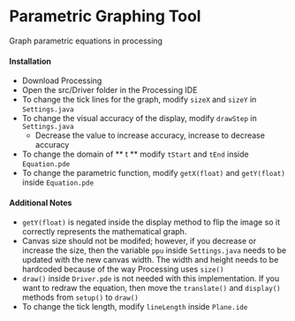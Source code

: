 # Parametric Graphing Tool
Graph parametric equations in processing

#### Installation
* Download Processing
* Open the src/Driver folder in the Processing IDE
* To change the tick lines for the graph, modify ``` sizeX ``` and ``` sizeY ``` in ``` Settings.java ```
* To change the visual accuracy of the display, modify ``` drawStep ``` in ``` Settings.java ```
  - Decrease the value to increase accuracy, increase to decrease accuracy
* To change the domain of ** t ** modify ``` tStart ``` and ``` tEnd ``` inside ``` Equation.pde ```
* To change the parametric function, modify ``` getX(float) ``` and ``` getY(float) ``` inside ``` Equation.pde ```


#### Additional Notes
- ``` getY(float) ``` is negated inside the display method to flip the image so it correctly represents the mathematical graph.
- Canvas size should not be modifed; however, if you decrease or increase the size, then the variable ``` ppu ``` inside ``` Settings.java ``` needs to be updated with the new canvas width. The width and height needs to be hardcoded because of the way Processing uses ``` size() ```
- ``` draw() ``` inside ``` Driver.pde ``` is not needed with this implementation. If you want to redraw the equation, then move the ``` translate() ``` and ``` display() ``` methods from ``` setup() ``` to ``` draw() ```
- To change the tick length, modify ``` lineLength ``` inside ``` Plane.ide ```
